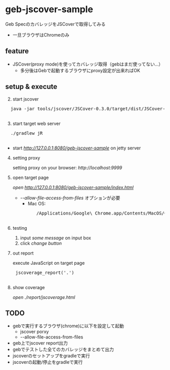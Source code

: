 # geb-jscover-sample

Geb SpecのカバレッジをJSCoverで取得してみる

- 一旦ブラウザはChromeのみ

## feature

- JSCover(proxy mode)を使ってカバレッジ取得（gebはまだ使ってない...）
    - 多分後はGebで起動するブラウザにproxy設定が出来ればOK

## setup & execute

<!-- 1. setup chromedriver
  <pre>
  ./gradlew setup
  </pre> -->

2. start jscover
  <pre>
  java -jar tools/jscover/JSCover-0.3.0/target/dist/JSCover-all.jar -ws --proxy --port=9999 --report-dir=report
  </pre>

3. start target web server
  <pre>
  ./gradlew jR
  </pre>
  - start *http://127.0.0.1:8080/geb-jscover-sample* on jetty server

4. setting proxy

    setting proxy on your browser: *http://localhost:9999*

5. open target page

    *open http://127.0.0.1:8080/geb-jscover-sample/index.html*

    - *--allow-file-access-from-files* オプションが必要
        - Mac OS:
        <pre>
            /Applications/Google\ Chrome.app/Contents/MacOS/Google\ Chrome --allow-file-access-from-files
        </pre>

6. testing
    1. input *some message* on input box
    2. click *change button*

7. out report

    execute JavaScript on target page
    <pre>
    jscoverage_report('.')
    </pre>

8. show coverage

    *open ./report/jscoverage.html*

## TODO

- gebで実行するブラウザ(chrome)に以下を設定して起動
    - jscover porxy
    - --allow-file-access-from-files
- geb上でjscover report出力
- gebでテストした全てのカバレッジをまとめて出力
- jscoverのセットアップをgradleで実行
- jscoverの起動/停止をgradleで実行